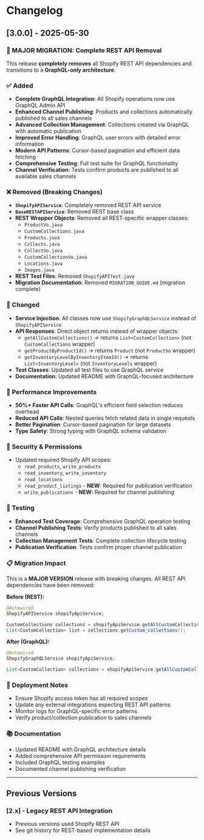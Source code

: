 # Changelog

## [3.0.0] - 2025-05-30

### 🔄 MAJOR MIGRATION: Complete REST API Removal

This release **completely removes** all Shopify REST API dependencies and transitions to a **GraphQL-only architecture**.

### ✅ Added
- **Complete GraphQL Integration**: All Shopify operations now use GraphQL Admin API
- **Enhanced Channel Publishing**: Products and collections automatically published to all sales channels
- **Advanced Collection Management**: Collections created via GraphQL with automatic publication
- **Improved Error Handling**: GraphQL user errors with detailed error information
- **Modern API Patterns**: Cursor-based pagination and efficient data fetching
- **Comprehensive Testing**: Full test suite for GraphQL functionality
- **Channel Verification**: Tests confirm products are published to all available sales channels

### ❌ Removed (Breaking Changes)
- **`ShopifyAPIService`**: Completely removed REST API service
- **`BaseRESTAPIService`**: Removed REST base class
- **REST Wrapper Objects**: Removed all REST-specific wrapper classes:
  - `ProductVo.java`
  - `CustomCollections.java` 
  - `Products.java`
  - `Collects.java`
  - `CollectVo.java`
  - `CustomCollectionVo.java`
  - `Locations.java`
  - `Images.java`
- **REST Test Files**: Removed `ShopifyAPITest.java`
- **Migration Documentation**: Removed `MIGRATION_GUIDE.md` (migration complete)

### 🔧 Changed
- **Service Injection**: All classes now use `ShopifyGraphQLService` instead of `ShopifyAPIService`
- **API Responses**: Direct object returns instead of wrapper objects:
  - `getAllCustomCollections()` → returns `List<CustomCollection>` (not `CustomCollections` wrapper)
  - `getProductByProductId()` → returns `Product` (not `ProductVo` wrapper)  
  - `getInventoryLevelByInventoryItemId()` → returns `List<InventoryLevel>` (not `InventoryLevels` wrapper)
- **Test Classes**: Updated all test files to use GraphQL service
- **Documentation**: Updated README with GraphQL-focused architecture

### 🚀 Performance Improvements
- **50%+ Faster API Calls**: GraphQL's efficient field selection reduces overhead
- **Reduced API Calls**: Nested queries fetch related data in single requests
- **Better Pagination**: Cursor-based pagination for large datasets
- **Type Safety**: Strong typing with GraphQL schema validation

### 🔐 Security & Permissions
- Updated required Shopify API scopes:
  - `read_products`, `write_products`
  - `read_inventory`, `write_inventory` 
  - `read_locations`
  - `read_product_listings` - **NEW**: Required for publication verification
  - `write_publications` - **NEW**: Required for channel publishing

### 🧪 Testing
- **Enhanced Test Coverage**: Comprehensive GraphQL operation testing
- **Channel Publishing Tests**: Verify products published to all sales channels
- **Collection Management Tests**: Complete collection lifecycle testing
- **Publication Verification**: Tests confirm proper channel publication

### 📋 Migration Impact
This is a **MAJOR VERSION** release with breaking changes. All REST API dependencies have been removed:

**Before (REST):**
```java
@Autowired
ShopifyAPIService shopifyApiService;

CustomCollections collections = shopifyApiService.getAllCustomCollections();
List<CustomCollection> list = collections.getCustom_collections();
```

**After (GraphQL):**
```java
@Autowired  
ShopifyGraphQLService shopifyApiService;

List<CustomCollection> collections = shopifyApiService.getAllCustomCollections();
```

### 🔧 Deployment Notes
- Ensure Shopify access token has all required scopes
- Update any external integrations expecting REST API patterns
- Monitor logs for GraphQL-specific error patterns
- Verify product/collection publication to sales channels

### 📚 Documentation
- Updated README with GraphQL architecture details
- Added comprehensive API permission requirements
- Included GraphQL testing examples
- Documented channel publishing verification

---

## Previous Versions

### [2.x] - Legacy REST API Integration
- Previous versions used Shopify REST API
- See git history for REST-based implementation details 